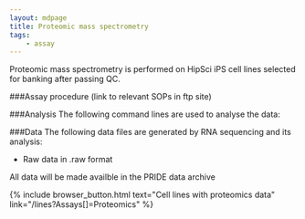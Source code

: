 ```yaml
---
layout: mdpage
title: Proteomic mass spectrometry
tags:
    - assay
---
```


Proteomic mass spectrometry is performed on HipSci iPS cell lines selected for banking after passing QC.

###Assay procedure
(link to relevant SOPs in ftp site)

###Analysis
The following command lines are used to analyse the data:

###Data
The following data files are generated by RNA sequencing and its analysis:
*   Raw data in .raw format

All data will be made availble in the PRIDE data archive

{% include browser_button.html text="Cell lines with proteomics data" link="/lines?Assays[]=Proteomics" %}
